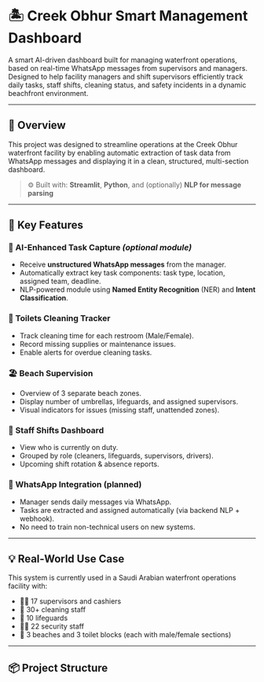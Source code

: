 # 🏝️ Creek Obhur Smart Management Dashboard

A smart AI-driven dashboard built for managing waterfront operations, based on real-time WhatsApp messages from supervisors and managers. Designed to help facility managers and shift supervisors efficiently track daily tasks, staff shifts, cleaning status, and safety incidents in a dynamic beachfront environment.

---

## 📌 Overview

This project was designed to streamline operations at the Creek Obhur waterfront facility by enabling automatic extraction of task data from WhatsApp messages and displaying it in a clean, structured, multi-section dashboard.

> ⚙️ Built with: **Streamlit**, **Python**, and (optionally) **NLP for message parsing**

---

## 🎯 Key Features

### 🧠 AI-Enhanced Task Capture *(optional module)*
- Receive **unstructured WhatsApp messages** from the manager.
- Automatically extract key task components: task type, location, assigned team, deadline.
- NLP-powered module using **Named Entity Recognition** (NER) and **Intent Classification**.

### 🧹 Toilets Cleaning Tracker
- Track cleaning time for each restroom (Male/Female).
- Record missing supplies or maintenance issues.
- Enable alerts for overdue cleaning tasks.

### 🏖️ Beach Supervision
- Overview of 3 separate beach zones.
- Display number of umbrellas, lifeguards, and assigned supervisors.
- Visual indicators for issues (missing staff, unattended zones).

### 👥 Staff Shifts Dashboard
- View who is currently on duty.
- Grouped by role (cleaners, lifeguards, supervisors, drivers).
- Upcoming shift rotation & absence reports.

### 📲 WhatsApp Integration (planned)
- Manager sends daily messages via WhatsApp.
- Tasks are extracted and assigned automatically (via backend NLP + webhook).
- No need to train non-technical users on new systems.

---

## 💡 Real-World Use Case

This system is currently used in a Saudi Arabian waterfront operations facility with:

- 🧑‍💼 17 supervisors and cashiers  
- 🧹 30+ cleaning staff  
- 🛟 10 lifeguards  
- 🧑‍✈️ 22 security staff  
- 🌴 3 beaches and 3 toilet blocks (each with male/female sections)

---

## 📦 Project Structure


